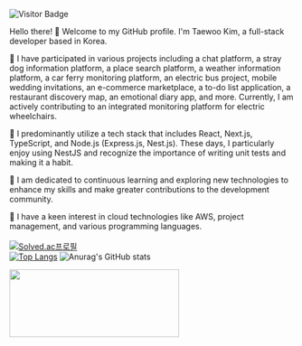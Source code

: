 ![Visitor Badge](https://visitor-badge.laobi.icu/badge?page_id=rlaxodn322.rlaxodn322)



  
Hello there! 👋 Welcome to my GitHub profile. I'm Taewoo Kim, a full-stack developer based in Korea.

🔭 I have participated in various projects including a chat platform, a stray dog information platform, a place search platform, a weather information platform, a car ferry monitoring platform, an electric bus project, mobile wedding invitations, an e-commerce marketplace, a to-do list application, a restaurant discovery map, an emotional diary app, and more. Currently, I am actively contributing to an integrated monitoring platform for electric wheelchairs.

🚀 I predominantly utilize a tech stack that includes React, Next.js, TypeScript, and Node.js (Express.js, Nest.js). These days, I particularly enjoy using NestJS and recognize the importance of writing unit tests and making it a habit.

🌱 I am dedicated to continuous learning and exploring new technologies to enhance my skills and make greater contributions to the development community.

💬 I have a keen interest in cloud technologies like AWS, project management, and various programming languages.<br><br>
[![Solved.ac프로필](http://mazassumnida.wtf/api/mini/generate_badge?boj=321sksms)](https://solved.ac/321sksms)
<br>
[![Top Langs](https://github-readme-stats.vercel.app/api/top-langs/?username=rlaxodn322&layout=compact&theme=radical)](https://github.com/anuraghazra/github-readme-stats)
![Anurag's GitHub stats](https://github-readme-stats.vercel.app/api?username=rlaxodn322&show_icons=true&theme=radical)
<a href="https://github.com/devxb/gitanimals">

<a href="https://github.com/devxb/gitanimals">
  <img
    src="https://render.gitanimals.org/lines/rlaxodn322?pet-id=646541808064776803"
    width="300"
    height="120"
  />
</a>
  
